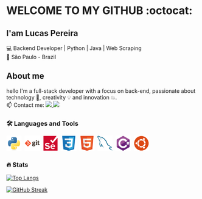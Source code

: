 # WELCOME TO MY GITHUB :octocat:

## I'am Lucas Pereira 
:computer:  Backend Developer | Python | Java | Web Scraping    <br>:house_with_garden: São Paulo - Brazil

## About me 
hello I'm a full-stack developer with a focus on back-end, passionate about technology :iphone:, creativity :bulb: and innovation :collision:.
<br> 📫 Contact me: <a href="https://www.linkedin.com/in/lucas-pereira-846695239/" target="_blank">
<img src="https://camo.githubusercontent.com/38381f1888dcc32ad6d8d9197fb255a33d6b5b3266121484752e197100f9db29/68747470733a2f2f696d672e736869656c64732e696f2f62616467652f4c696e6b6564496e2d626c75653f6c6f676f3d4c696e6b6564696e266c6f676f436f6c6f723d7768697465" data-canonical-src="https://img.shields.io/badge/LinkedIn-blue?logo=Linkedin&amp;logoColor=white" style="max-width: 100%;">
</a> <a href="mailto:lucaspesantos@protonmail.com">
<img src="https://camo.githubusercontent.com/2ac77663f158cad35b4d2dd599a92f8100de2f73554e2bc0c5b462f63c393e92/68747470733a2f2f696d672e736869656c64732e696f2f62616467652f476d61696c2d7265643f6c6f676f3d476d61696c266c6f676f436f6c6f723d7768697465" data-canonical-src="https://img.shields.io/badge/Gmail-red?logo=Gmail&amp;logoColor=white" style="max-width: 100%;"></a></li>
</a></ul>



### :hammer_and_wrench: Languages and Tools
<img src="https://github.com/devicons/devicon/blob/master/icons/python/python-original.svg" title="Python" alt="Python" width="40" height="40" style="max-width: 100%;">&nbsp;
 <img src="https://github.com/devicons/devicon/raw/master/icons/git/git-original-wordmark.svg" title="Git" alt="Git" width="40" height="40" style="max-width: 100%;">&nbsp;
<img src="https://github.com/devicons/devicon/blob/master/icons/selenium/selenium-original.svg" title="Selenium" alt="Selenium" width="40" height="40" style="max-width: 100%;">&nbsp;
<img src="https://github.com/devicons/devicon/blob/master/icons/css3/css3-original.svg" title="CSS3" alt="CSS3" width="40" height="40" style="max-width: 100%;">&nbsp;
<img src="https://github.com/devicons/devicon/blob/master/icons/html5/html5-original.svg" title="HTML5" alt="HTML5" width="40" height="40" style="max-width: 100%;">&nbsp;
<img src="https://github.com/devicons/devicon/blob/master/icons/mysql/mysql-original.svg" title="mySQL" alt="mySQL" width="40" height="40" style="max-width: 100%;">&nbsp;
<img src="https://github.com/devicons/devicon/blob/master/icons/csharp/csharp-original.svg" title="C#" alt="C#" width="40" height="40" style="max-width: 100%;">&nbsp;
<img src="https://github.com/devicons/devicon/blob/master/icons/ubuntu/ubuntu-plain.svg" title="Ubuntu" alt="Ubuntu" width="40" height="40" style="max-width: 100%;">&nbsp;
 
 
 ### :fire: Stats
[![Top Langs](https://github-readme-stats.vercel.app/api/top-langs/?username=LuPesan&layout=compact&theme=vision-friendly-dark)](https://github.com/LuPesan/github-readme-stats)

[![GitHub Streak](https://github-readme-streak-stats.herokuapp.com/?user=LuPesan)](https://git.io/streak-stats)


